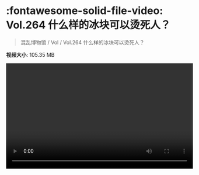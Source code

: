 # :fontawesome-solid-file-video: Vol.264 什么样的冰块可以烫死人？

> 混乱博物馆 / Vol / Vol.264 什么样的冰块可以烫死人？

**视频大小**: 105.35 MB

<video id="V-db0f4e51756ab219e0e51abc0d932b45" width="512" height="288" preload="none" playsinline webkit-playsinline></video>
